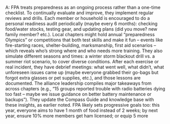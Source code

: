 A: FPA treats preparedness as an ongoing process rather than a one-time checklist. To continually evaluate and improve, they implement regular reviews and drills. Each member or household is encouraged to do a personal readiness audit periodically (maybe every 6 months): checking food/water stocks, testing gear, and updating plans (did you move? new family member? etc.). Local chapters might hold annual “preparedness Olympics” or competitions that both test skills and make it fun – events like fire-starting races, shelter-building, marksmanship, first aid scenarios – which reveals who’s strong where and who needs more training. They also simulate different seasons and times: a winter storm blackout drill vs. a summer riot scenario, to cover diverse conditions. After each exercise or real incident, they have debrief meetings: what went well, what didn’t, what unforeseen issues came up (maybe everyone grabbed their go-bags but forgot extra glasses or pet supplies, etc.), and those lessons are documented. The alliance leadership compiles major takeaways from across chapters (e.g., “15 groups reported trouble with radio batteries dying too fast – maybe we issue guidance on better battery maintenance or backups”). They update the Compass Guide and knowledge base with these insights, as earlier noted. FPA likely sets progressive goals too: this year, everyone aims to have 1 month of food instead of 2 weeks; by next year, ensure 10% more members get ham licensed; or equip 5 more